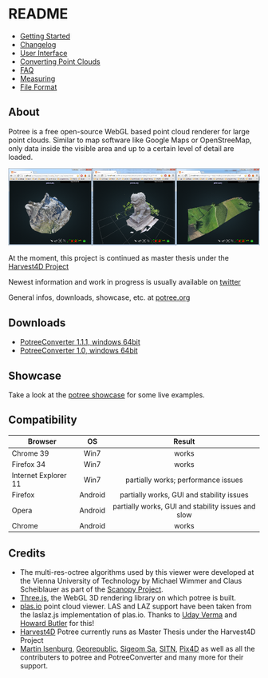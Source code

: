 
# README

* [Getting Started](./docs/getting_started.md)
* [Changelog](./docs/changelog.md)
* [User Interface](./docs/user_interface.md)
* [Converting Point Clouds](./docs/converting.md)
* [FAQ](./docs/faq.md)
* [Measuring](./docs/measuring.md)
* [File Format](./docs/file_format.md)

## About

Potree is a free open-source WebGL based point cloud renderer for large point clouds.
Similar to map software like Google Maps or OpenStreeMap, only data inside the visible area and up to a certain level of detail are loaded.

![](./docs/images/potree_screens.png)

At the moment, this project is continued as master thesis under the [Harvest4D Project](https://harvest4d.org/)

Newest information and work in progress is usually available on [twitter](https://twitter.com/m_schuetz)

General infos, downloads, showcase, etc. at [potree.org](http://potree.org/)

## Downloads

* [PotreeConverter 1.1.1, windows 64bit](http://potree.org/downloads/PotreeConverter/PotreeConverter_1.1.1.zip)
* [PotreeConverter 1.0, windows 64bit](http://potree.org/downloads/PotreeConverter/PotreeConverter_2014.12.30.zip)

## Showcase

Take a look at the [potree showcase](http://potree.org/wp/demo/) for some live examples.

## Compatibility

| Browser              | OS      | Result        |
| -------------------- |:-------:|:-------------:|
| Chrome 39            | Win7    | works         |
| Firefox 34           | Win7    | works         |
| Internet Explorer 11 | Win7    | partially works; performance issues |
| Firefox              | Android | partially works, GUI and stability issues |
| Opera                | Android | partially works, GUI and stability issues and slow |
| Chrome               | Android | works |


## Credits

* The multi-res-octree algorithms used by this viewer were developed at the Vienna University of Technology by Michael Wimmer and Claus Scheiblauer as part of the [Scanopy Project](http://www.cg.tuwien.ac.at/research/projects/Scanopy/).
* [Three.js](https://github.com/mrdoob/three.js), the WebGL 3D rendering library on which potree is built.
* [plas.io](http://plas.io/) point cloud viewer. LAS and LAZ support have been taken from the laslaz.js implementation of plas.io. Thanks to [Uday Verma](https://twitter.com/udaykverma) and [Howard Butler](https://twitter.com/howardbutler) for this!
* [Harvest4D](https://harvest4d.org/) Potree currently runs as Master Thesis under the Harvest4D Project
* [Martin Isenburg](http://rapidlasso.com/), [Georepublic](http://georepublic.de/en/), [Sigeom Sa](http://www.sigeom.ch/), [SITN](http://www.ne.ch/sitn), [Pix4D](http://pix4d.com/) as well as all the contributers to potree and PotreeConverter and many more for their support.
